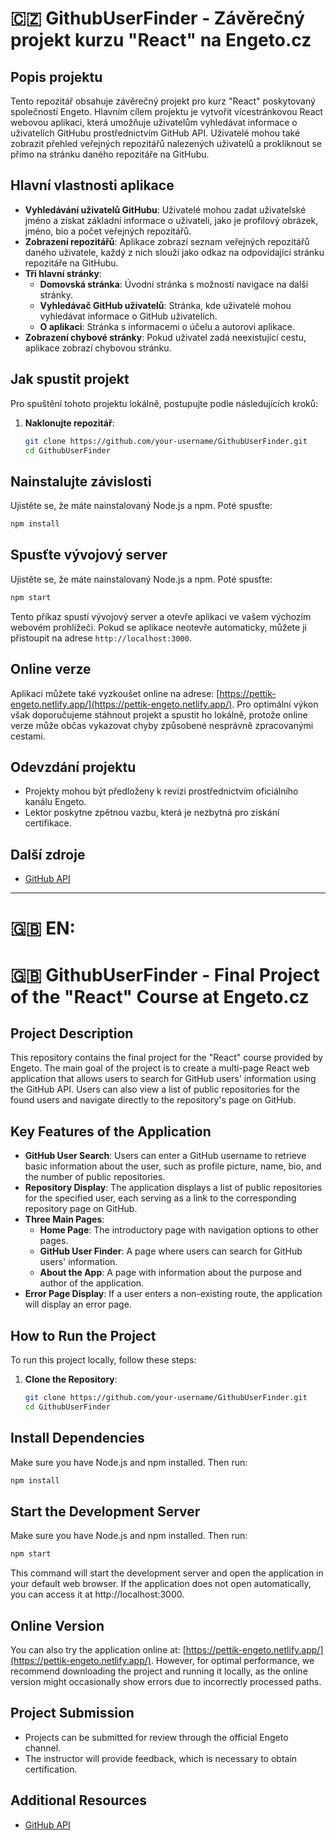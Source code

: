 # 🇨🇿 GithubUserFinder - Závěrečný projekt kurzu "React" na Engeto.cz

## Popis projektu
Tento repozitář obsahuje závěrečný projekt pro kurz "React" poskytovaný společností Engeto. Hlavním cílem projektu je vytvořit vícestránkovou React webovou aplikaci, která umožňuje uživatelům vyhledávat informace o uživatelích GitHubu prostřednictvím GitHub API. Uživatelé mohou také zobrazit přehled veřejných repozitářů nalezených uživatelů a prokliknout se přímo na stránku daného repozitáře na GitHubu.

## Hlavní vlastnosti aplikace
- **Vyhledávání uživatelů GitHubu**: Uživatelé mohou zadat uživatelské jméno a získat základní informace o uživateli, jako je profilový obrázek, jméno, bio a počet veřejných repozitářů.
- **Zobrazení repozitářů**: Aplikace zobrazí seznam veřejných repozitářů daného uživatele, každý z nich slouží jako odkaz na odpovídající stránku repozitáře na GitHubu.
- **Tři hlavní stránky**:
  - **Domovská stránka**: Úvodní stránka s možností navigace na další stránky.
  - **Vyhledávač GitHub uživatelů**: Stránka, kde uživatelé mohou vyhledávat informace o GitHub uživatelích.
  - **O aplikaci**: Stránka s informacemi o účelu a autorovi aplikace.
- **Zobrazení chybové stránky**: Pokud uživatel zadá neexistující cestu, aplikace zobrazí chybovou stránku.

## Jak spustit projekt
Pro spuštění tohoto projektu lokálně, postupujte podle následujících kroků:

1. **Naklonujte repozitář**:
   ```bash
   git clone https://github.com/your-username/GithubUserFinder.git
   cd GithubUserFinder


## Nainstalujte závislosti
Ujistěte se, že máte nainstalovaný Node.js a npm. Poté spusťte:

```bash
npm install
 ```


## Spusťte vývojový server
Ujistěte se, že máte nainstalovaný Node.js a npm. Poté spusťte:


```bash
npm start
```

Tento příkaz spustí vývojový server a otevře aplikaci ve vašem výchozím webovém prohlížeči. Pokud se aplikace neotevře automaticky, můžete ji přistoupit na adrese `http://localhost:3000`.

## Online verze
Aplikaci můžete také vyzkoušet online na adrese: [https://pettik-engeto.netlify.app/](https://pettik-engeto.netlify.app/). Pro optimální výkon však doporučujeme stáhnout projekt a spustit ho lokálně, protože online verze může občas vykazovat chyby způsobené nesprávně zpracovanými cestami.


## Odevzdání projektu
- Projekty mohou být předloženy k revizi prostřednictvím oficiálního kanálu Engeto.
- Lektor poskytne zpětnou vazbu, která je nezbytná pro získání certifikace.

## Další zdroje
- [GitHub API](https://docs.github.com/en/rest/users/users#get-a-user)

-----------------------------------------------------------------------------
# 🇬🇧 EN:

# 🇬🇧 GithubUserFinder - Final Project of the "React" Course at Engeto.cz

## Project Description
This repository contains the final project for the "React" course provided by Engeto. The main goal of the project is to create a multi-page React web application that allows users to search for GitHub users' information using the GitHub API. Users can also view a list of public repositories for the found users and navigate directly to the repository's page on GitHub.

## Key Features of the Application
- **GitHub User Search**: Users can enter a GitHub username to retrieve basic information about the user, such as profile picture, name, bio, and the number of public repositories.
- **Repository Display**: The application displays a list of public repositories for the specified user, each serving as a link to the corresponding repository page on GitHub.
- **Three Main Pages**:
  - **Home Page**: The introductory page with navigation options to other pages.
  - **GitHub User Finder**: A page where users can search for GitHub users' information.
  - **About the App**: A page with information about the purpose and author of the application.
- **Error Page Display**: If a user enters a non-existing route, the application will display an error page.

## How to Run the Project
To run this project locally, follow these steps:

1. **Clone the Repository**:
   ```bash
   git clone https://github.com/your-username/GithubUserFinder.git
   cd GithubUserFinder


## Install Dependencies
Make sure you have Node.js and npm installed. Then run:

```bash
npm install
 ```


## Start the Development Server
Make sure you have Node.js and npm installed. Then run:


```bash
npm start
```


This command will start the development server and open the application in your default web browser. If the application does not open automatically, you can access it at http://localhost:3000.

## Online Version
You can also try the application online at: [https://pettik-engeto.netlify.app/](https://pettik-engeto.netlify.app/). However, for optimal performance, we recommend downloading the project and running it locally, as the online version might occasionally show errors due to incorrectly processed paths.


## Project Submission
- Projects can be submitted for review through the official Engeto channel.
- The instructor will provide feedback, which is necessary to obtain certification.


## Additional Resources
- [GitHub API](https://docs.github.com/en/rest/users/users#get-a-user)

